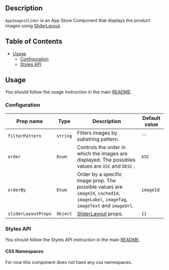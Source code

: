 ## Description

`AppImagesSlider` is an App Store Component that displays the product images using [SliderLayout](https://github.com/vtex-apps/slider-layout).

## Table of Contents
- [Usage](#usage)
  - [Configuration](#configuration)
  - [Styles API](#styles-api)

## Usage
You should follow the usage instruction in the main [README](/README.md#usage).

### Configuration

| Prop name           | Type     | Description                                                                 | Default value |
| ------------------- | -------- | --------------------------------------------------------------------------- | ------------- |
| `filterPattern`     | `string` | Filters images by substring pattern.                                        | `''`          |
| `order`             | `Enum`   | Controls the order in which the images are displayed. The possibles values are `ASC` and `DESC` . | `ASC` |
| `orderBy`           | `Enum`   |  Order by a specific image prop. The possible values are `imageId`, `cachedId`, `imageLabel`, `imageTag`,  `imageText` and `imageUrl`.                        | `imageId`         |
| `sliderLayoutProps`     | `Object` |    [SliderLayout](https://github.com/vtex-apps/slider-layout) props.                                  | `{}`          |

### Styles API
You should follow the Styles API instruction in the main [README](/README.md#styles-api).

#### CSS Namespaces
For now this component does not have any css namespaces.
